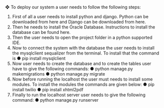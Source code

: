 ❖	To deploy our system a user needs to follow the following  steps:
1.	First of all a user needs to install python and django. Python can be downloaded from here and Django can be downloaded from here.
2.	Then he needs to install the Oracle Database. Instructions to install the database can be found here.
3.	Then the user needs to open the project folder in a python supported IDE.
4.	Now to connect the system with the database the user needs to install the mysqlclient sequalizer from the terminal. To install that the command is 
●	pip install mysqlclient
5.	Now user needs to create the database and to create the tables user have to give the following commands:
●	python manage.py makemigrations
●	python manage.py migrate
6.	Now before running the localhost the user must needs to install some modules. To install the modules the commands are given below:
●	pip install twilio
●	pip install xhtml2pdf
7.	Finally to run the localhost server user needs to give the following command:
●	python manage.py runserver

